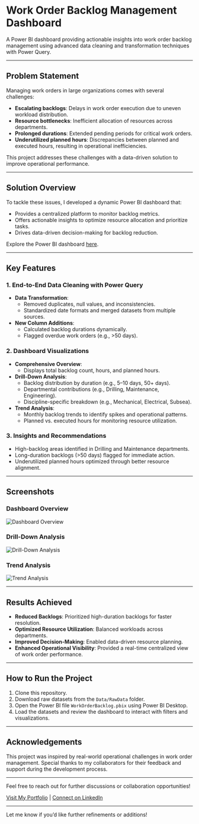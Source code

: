 # **Work Order Backlog Management Dashboard**  
A Power BI dashboard providing actionable insights into work order backlog management using advanced data cleaning and transformation techniques with Power Query.  

---

## **Problem Statement**  
Managing work orders in large organizations comes with several challenges:  
- **Escalating backlogs**: Delays in work order execution due to uneven workload distribution.  
- **Resource bottlenecks**: Inefficient allocation of resources across departments.  
- **Prolonged durations**: Extended pending periods for critical work orders.  
- **Underutilized planned hours**: Discrepancies between planned and executed hours, resulting in operational inefficiencies.  

This project addresses these challenges with a data-driven solution to improve operational performance.  

---

## **Solution Overview**  
To tackle these issues, I developed a dynamic Power BI dashboard that:  
- Provides a centralized platform to monitor backlog metrics.  
- Offers actionable insights to optimize resource allocation and prioritize tasks.  
- Drives data-driven decision-making for backlog reduction.  

Explore the Power BI dashboard [here](./PowerBI/WorkOrderBacklog.pbix).  

---

## **Key Features**  

### **1. End-to-End Data Cleaning with Power Query**  
- **Data Transformation**:  
  - Removed duplicates, null values, and inconsistencies.  
  - Standardized date formats and merged datasets from multiple sources.  
- **New Column Additions**:  
  - Calculated backlog durations dynamically.  
  - Flagged overdue work orders (e.g., >50 days).  

### **2. Dashboard Visualizations**  
- **Comprehensive Overview**:  
  - Displays total backlog count, hours, and planned hours.  
- **Drill-Down Analysis**:  
  - Backlog distribution by duration (e.g., 5–10 days, 50+ days).  
  - Departmental contributions (e.g., Drilling, Maintenance, Engineering).  
  - Discipline-specific breakdown (e.g., Mechanical, Electrical, Subsea).  
- **Trend Analysis**:  
  - Monthly backlog trends to identify spikes and operational patterns.  
  - Planned vs. executed hours for monitoring resource utilization.  

### **3. Insights and Recommendations**  
- High-backlog areas identified in Drilling and Maintenance departments.  
- Long-duration backlogs (>50 days) flagged for immediate action.  
- Underutilized planned hours optimized through better resource alignment.  

---

## **Screenshots**  
### **Dashboard Overview**  
![Dashboard Overview](./Screenshots/DashboardOverview.png)  

### **Drill-Down Analysis**  
![Drill-Down Analysis](./Screenshots/DrilldownAnalysis.png)  

### **Trend Analysis**  
![Trend Analysis](./Screenshots/TrendAnalysis.png)  

---

## **Results Achieved**  
- **Reduced Backlogs**: Prioritized high-duration backlogs for faster resolution.  
- **Optimized Resource Utilization**: Balanced workloads across departments.  
- **Improved Decision-Making**: Enabled data-driven resource planning.  
- **Enhanced Operational Visibility**: Provided a real-time centralized view of work order performance.  

---

## **How to Run the Project**  
1. Clone this repository.  
2. Download raw datasets from the `Data/RawData` folder.  
3. Open the Power BI file `WorkOrderBacklog.pbix` using Power BI Desktop.  
4. Load the datasets and review the dashboard to interact with filters and visualizations.  

---

## **Acknowledgements**  
This project was inspired by real-world operational challenges in work order management. Special thanks to my collaborators for their feedback and support during the development process.  

---

Feel free to reach out for further discussions or collaboration opportunities!  

[Visit My Portfolio](#) | [Connect on LinkedIn](#)  

---

Let me know if you’d like further refinements or additions!
